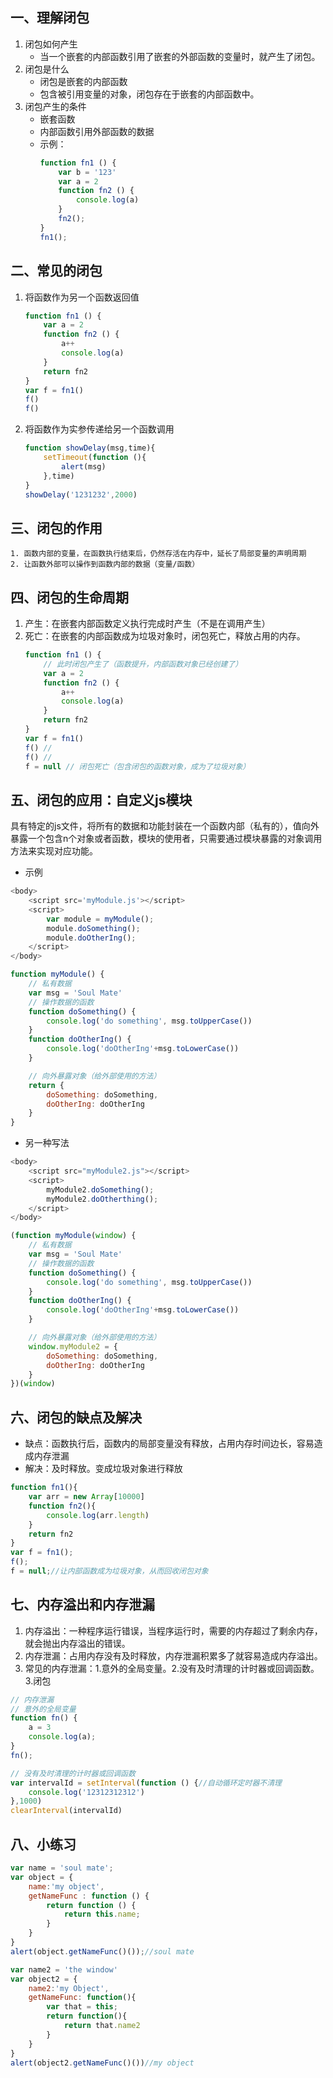 ## 一、理解闭包
1. 闭包如何产生
    * 当一个嵌套的内部函数引用了嵌套的外部函数的变量时，就产生了闭包。
2. 闭包是什么
    * 闭包是嵌套的内部函数
    * 包含被引用变量的对象，闭包存在于嵌套的内部函数中。
3. 闭包产生的条件
    * 嵌套函数
    * 内部函数引用外部函数的数据
    * 示例：
        ```javascript
        function fn1 () {
            var b = '123'
            var a = 2
            function fn2 () {
                console.log(a)
            }
            fn2();
        }
        fn1();
        ```
## 二、常见的闭包
1. 将函数作为另一个函数返回值
    ```JavaScript
    function fn1 () {
        var a = 2
        function fn2 () {
            a++
            console.log(a)
        }
        return fn2
    }
    var f = fn1()
	f()
	f()
    ```
2. 将函数作为实参传递给另一个函数调用
    ```JavaScript
    function showDelay(msg,time){
        setTimeout(function (){
            alert(msg)
        },time)
    }
    showDelay('1231232',2000)
    ```
## 三、闭包的作用
    1. 函数内部的变量，在函数执行结束后，仍然存活在内存中，延长了局部变量的声明周期
    2. 让函数外部可以操作到函数内部的数据（变量/函数）
## 四、闭包的生命周期
1. 产生：在嵌套内部函数定义执行完成时产生（不是在调用产生）
2. 死亡：在嵌套的内部函数成为垃圾对象时，闭包死亡，释放占用的内存。
    ```js
    function fn1 () {
        // 此时闭包产生了（函数提升，内部函数对象已经创建了）
        var a = 2
        function fn2 () {
            a++
            console.log(a)
        }
        return fn2
    }
    var f = fn1()
    f() //
    f() //
    f = null // 闭包死亡（包含闭包的函数对象，成为了垃圾对象）
    ```
## 五、闭包的应用：自定义js模块
具有特定的js文件，将所有的数据和功能封装在一个函数内部（私有的），值向外暴露一个包含n个对象或者函数，模块的使用者，只需要通过模块暴露的对象调用方法来实现对应功能。<br/>
* 示例
```js
<body>
    <script src='myModule.js'></script>
    <script>
        var module = myModule();
        module.doSomething();
        module.doOtherIng();
    </script>
</body>
```
```js
function myModule() {
    // 私有数据
    var msg = 'Soul Mate'
    // 操作数据的函数
    function doSomething() {
        console.log('do something', msg.toUpperCase())
    }
    function doOtherIng() {
        console.log('doOtherIng'+msg.toLowerCase())
    }

    // 向外暴露对象（给外部使用的方法）
    return {
        doSomething: doSomething,
        doOtherIng: doOtherIng
    }
}
```
* 另一种写法
```js
<body>
    <script src="myModule2.js"></script>
    <script>
        myModule2.doSomething();
        myModule2.doOtherthing();
    </script>
</body>
```

```js
(function myModule(window) {
    // 私有数据
    var msg = 'Soul Mate'
    // 操作数据的函数
    function doSomething() {
        console.log('do something', msg.toUpperCase())
    }
    function doOtherIng() {
        console.log('doOtherIng'+msg.toLowerCase())
    }

    // 向外暴露对象（给外部使用的方法）
    window.myModule2 = {
        doSomething: doSomething,
        doOtherIng: doOtherIng
    }
})(window)
```

## 六、闭包的缺点及解决
* 缺点：函数执行后，函数内的局部变量没有释放，占用内存时间边长，容易造成内存泄漏
* 解决：及时释放。变成垃圾对象进行释放
```js
function fn1(){
    var arr = new Array[10000]
    function fn2(){
        console.log(arr.length)
    }
    return fn2
}
var f = fn1();
f();
f = null;//让内部函数成为垃圾对象，从而回收闭包对象

```
## 七、内存溢出和内存泄漏
1. 内存溢出：一种程序运行错误，当程序运行时，需要的内存超过了剩余内存，就会抛出内存溢出的错误。
2. 内存泄漏：占用内存没有及时释放，内存泄漏积累多了就容易造成内存溢出。
3. 常见的内存泄漏：1.意外的全局变量。2.没有及时清理的计时器或回调函数。3.闭包
```js
// 内存泄漏
// 意外的全局变量
function fn() {
    a = 3
    console.log(a);
}
fn();

// 没有及时清理的计时器或回调函数
var intervalId = setInterval(function () {//自动循环定时器不清理
    console.log('12312312312')
},1000)
clearInterval(intervalId)
```
## 八、小练习
```js
var name = 'soul mate';
var object = {
    name:'my object',
    getNameFunc : function () {
        return function () {
            return this.name;
        }
    }
}
alert(object.getNameFunc()());//soul mate

var name2 = 'the window'
var object2 = {
    name2:'my Object',
    getNameFunc: function(){
        var that = this;
        return function(){
            return that.name2
        }
    }
}
alert(object2.getNameFunc()())//my object
```